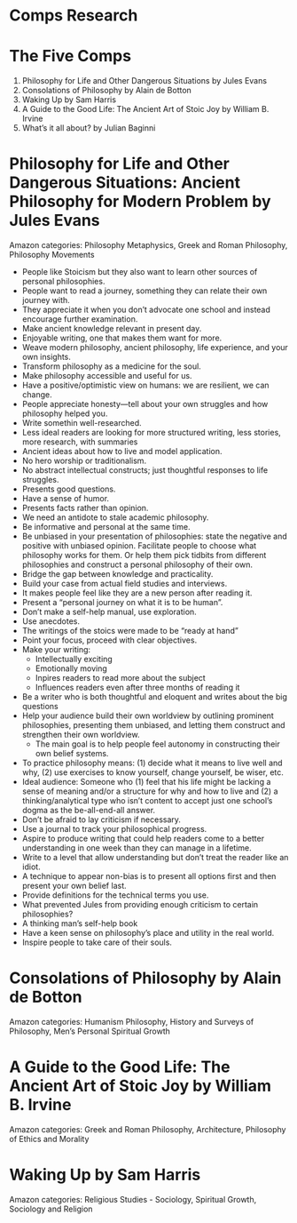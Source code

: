 # Comps Research

# The Five Comps

1. Philosophy for Life and Other Dangerous Situations by Jules Evans
2. Consolations of Philosophy by Alain de Botton
3. Waking Up by Sam Harris
4. A Guide to the Good Life: The Ancient Art of Stoic Joy by William B. Irvine
5. What’s it all about? by Julian Baginni

# Philosophy for Life and Other Dangerous Situations: Ancient Philosophy for Modern Problem by Jules Evans

Amazon categories: Philosophy Metaphysics, Greek and Roman Philosophy, Philosophy Movements

- People like Stoicism but they also want to learn other sources of personal philosophies.
- People want to read a journey, something they can relate their own journey with.
- They appreciate it when you don’t advocate one school and instead encourage further examination.
- Make ancient knowledge relevant in present day.
- Enjoyable writing, one that makes them want for more.
- Weave modern philosophy, ancient philosophy, life experience, and your own insights.
- Transform philosophy as a medicine for the soul.
- Make philosophy accessible and useful for us.
- Have a positive/optimistic view on humans: we are resilient, we can change.
- People appreciate honesty—tell about your own struggles and how philosophy helped you.
- Write somethin well-researched.
- Less ideal readers are looking for more structured writing, less stories, more research, with summaries
- Ancient ideas about how to live and model application.
- No hero worship or traditionalism.
- No abstract intellectual constructs; just thoughtful responses to life struggles.
- Presents good questions.
- Have a sense of humor.
- Presents facts rather than opinion.
- We need an antidote to stale academic philosophy.
- Be informative and personal at the same time.
- Be unbiased in your presentation of philosophies: state the negative and positive with unbiased opinion. Facilitate people to choose what philosophy works for them. Or help them pick tidbits from different philosophies and construct a personal philosophy of their own.
- Bridge the gap between knowledge and practicality.
- Build your case from actual field studies and interviews.
- It makes people feel like they are a new person after reading it.
- Present a “personal journey on what it is to be human”.
- Don’t make a self-help manual, use exploration.
- Use anecdotes.
- The writings of the stoics were made to be “ready at hand”
- Point your focus, proceed with clear objectives.
- Make your writing:
   - Intellectually exciting
   - Emotionally moving
   - Inpires readers to read more about the subject
   - Influences readers even after three months of reading it
- Be a writer who is both thoughtful and eloquent and writes about the big questions
- Help your audience build their own worldview by outlining prominent philosophies, presenting them unbiased, and letting them construct and strengthen their own worldview.
   - The main goal is to help people feel autonomy in constructing their own belief systems.
- To practice philosophy means: (1) decide what it means to live well and why, (2) use exercises to know yourself, change yourself, be wiser, etc.
- Ideal audience: Someone who (1) feel that his life might be lacking a sense of meaning and/or a structure for why and how to live and (2) a thinking/analytical type who isn’t content to accept just one school’s dogma as the be-all-end-all answer.
- Don’t be afraid to lay criticism if necessary.
- Use a journal to track your philosophical progress.
- Aspire to produce writing that could help readers come to a better understanding in one week than they can manage in a lifetime.
- Write to a level that allow understanding but don’t treat the reader like an idiot.
- A technique to appear non-bias is to present all options first and then present your own belief last.
- Provide definitions for the technical terms you use.
- What prevented Jules from providing enough criticism to certain philosophies?
- A thinking man’s self-help book
- Have a keen sense on philosophy’s place and utility in the real world.
- Inspire people to take care of their souls.

# Consolations of Philosophy by Alain de Botton

Amazon categories: Humanism Philosophy, History and Surveys of Philosophy, Men’s Personal Spiritual Growth

# A Guide to the Good Life: The Ancient Art of Stoic Joy by William B. Irvine

Amazon categories: Greek and Roman Philosophy, Architecture, Philosophy of Ethics and Morality

# Waking Up by Sam Harris

Amazon categories: Religious Studies - Sociology, Spiritual Growth, Sociology and Religion

